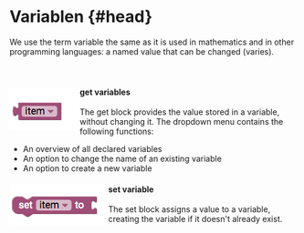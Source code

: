 # Variablen {#head}

<div class="description">We use the term variable the same as it is used in mathematics and in other programming languages: a named value that can be changed (varies).</div>
<div class="line">
    <br>
    <br>
</div>

<div class="container">
    <div class="row">
        <div class="col-md">
            <img src="../pictures/blocks/variables/variables-0.png" alt="block" align="left">
        </div>
        <div class="col-md">
            <h4>get variables</h4>
            The get block provides the value stored in a variable, without changing it. The dropdown menu contains the following functions:
            <ul>
            <li>An overview of all declared variables</li>
            <li>An option to change the name of an existing variable</li>
            <li>An option to create a new variable</li>
            </ul>
        </div>
    </div>
</div>

<div class="line"></div>

<div class="container">
    <div class="row">
        <div class="col-md">
            <img src="../pictures/blocks/variables/variables-1.png" alt="block" align="left">
        </div>
        <div class="col-md">
            <h4>set variable</h4>
            The set block assigns a value to a variable, creating the variable if it doesn't already exist.
        </div>
    </div>
</div>

<div class="line"></div>